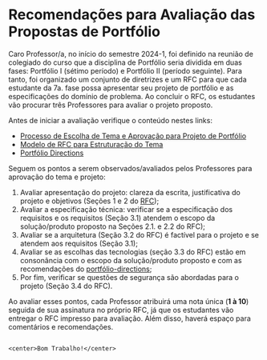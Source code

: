 # Recomendações para Avaliação das Propostas de Portfólio

Caro Professor/a, no início do semestre 2024-1, foi definido na reunião de colegiado do curso que a disciplina de Portfólio seria dividida em duas fases: Portfólio I (sétimo período) e Portfólio II (período seguinte). Para tanto, foi organizado um conjunto de diretrizes e um RFC para que cada estudante da 7a. fase possa apresentar seu projeto de portfólio e as especificações do domínio de problema. Ao concluir o RFC, os estudantes vão procurar três Professores para avaliar o projeto proposto. 

Antes de iniciar a avaliação verifique o conteúdo nestes links:   

- [Processo de Escolha de Tema e Aprovação para Projeto de Portfólio](https://github.com/CatolicaSC-Portfolio/The-Portfolio-Playbook-I/blob/main/aprovacao_tema.md)
- [Modelo de RFC para Estruturação do Tema](https://github.com/CatolicaSC-Portfolio/The-Portfolio-Playbook-I/blob/main/modelo-de-RFC.md)
- [Portfólio Directions](https://github.com/CatolicaSC-Portfolio/The-Portfolio-Playbook-I/blob/main/portfolio-directions.md)

Seguem os pontos a serem observados/avaliados pelos Professores para aprovação do tema e projeto: 
1. Avaliar apresentação do projeto: clareza da escrita, justificativa do projeto e objetivos (Seções 1 e 2 do [RFC](https://github.com/CatolicaSC-Portfolio/The-Portfolio-Playbook-I/blob/main/modelo-de-RFC.md));
2. Avaliar a especificação técnica: verificar se a especificação dos requisitos e os requisitos (Seção   3.1) atendem o escopo da solução/produto proposto na Seções 2.1. e 2.2 do RFC);
3. Avaliar se a arquitetura (Seção 3.2 do RFC) é factível para o projeto e se atendem aos requisitos (Seção 3.1);
4. Avaliar se as escolhas das tecnologias (seção 3.3 do RFC) estão em consonância com o escopo da solução/produto proposto e com as recomendações do [portfólio-directions](https://github.com/CatolicaSC-Portfolio/The-Portfolio-Playbook-I/blob/main/portfolio-directions.md);
5. Por fim, verificar se questões de segurança são abordadas para o projeto (Seção 3.4 do RFC).

  Ao avaliar esses pontos, cada Professor atribuirá uma nota única (**1 à 10**) seguida de sua assinatura no próprio RFC, já que os estudantes vão entregar o RFC impresso para avaliação. Além disso, haverá espaço para comentários e recomendações.

                                                                                       <center>Bom Trabalho!</center>
